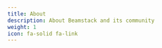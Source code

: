 ```yaml
---
title: About
description: About Beamstack and its community
weight: 1
icon: fa-solid fa-link
---
```


